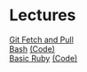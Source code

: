 # Lectures
[Git Fetch and Pull](http://youtu.be/MFU5Lr01JlU)  
[Bash](https://www.youtube.com/watch?v=R90ey6XfKt8) [(Code)](https://gist.github.com/StevenNunez/60a5ce2bbb7147302941)  
[Basic Ruby](http://youtu.be/QZzwQoOu8MA) [(Code)](https://github.com/learn-co-students/ruby-basics-web-0715)
